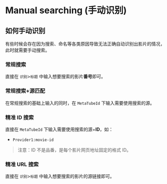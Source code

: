 # Manual searching (手动识别)

## 如何手动识别

有些时候会存在因为搜索、命名等各类原因导致无法正确自动识别出影片的情况，此时就需要手动搜索。

### 常规搜索

直接在 `识别`>`标题` 中输入想要搜索的影片**番号**即可。

### 常规搜索+源匹配

在常规搜索的基础上输入的同时，在 `MetaTubeId` 下输入需要使用搜索的源。

### 精准 ID 搜索

直接在 `MetaTubeId` 下输入需要使用搜索的源+**ID**，如：

- `Provider1:movie-id`

> 注意：ID 不是品番，是每个影片网页地址固定的格式 ID。

### 精准 URL 搜索

直接在 `识别`>`标题` 中输入想要搜索的影片的源链接即可。

